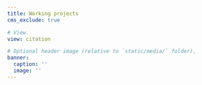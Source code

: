 ```yaml
---
title: Working projects
cms_exclude: true

# View.
view: citation

# Optional header image (relative to `static/media/` folder).
banner:
  caption: ''
  image: ''
---
```

